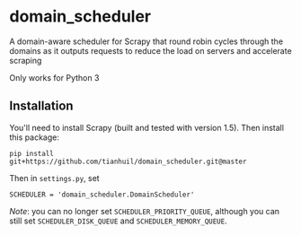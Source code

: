 # domain_scheduler
A domain-aware scheduler for Scrapy that round robin cycles through the domains as it outputs requests to reduce the load on servers and accelerate scraping

Only works for Python 3

## Installation
You'll need to install Scrapy (built and tested with version 1.5).  Then install this package:
```
pip install git+https://github.com/tianhuil/domain_scheduler.git@master
```

Then in `settings.py`, set
```
SCHEDULER = 'domain_scheduler.DomainScheduler'
```

*Note*: you can no longer set `SCHEDULER_PRIORITY_QUEUE`, although you can still set `SCHEDULER_DISK_QUEUE` and `SCHEDULER_MEMORY_QUEUE`.
